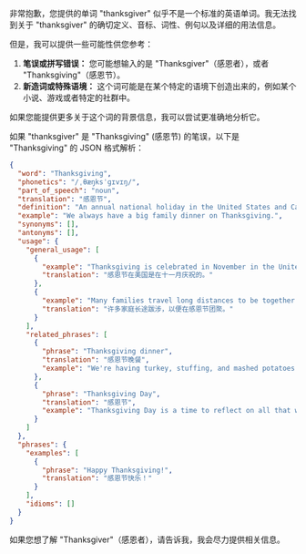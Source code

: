 非常抱歉，您提供的单词 "thanksgiver" 似乎不是一个标准的英语单词。我无法找到关于 "thanksgiver" 的确切定义、音标、词性、例句以及详细的用法信息。

但是，我可以提供一些可能性供您参考：

1. **笔误或拼写错误：** 您可能想输入的是 "Thanksgiver"（感恩者），或者 "Thanksgiving"（感恩节）。
2. **新造词或特殊语境：** 这个词可能是在某个特定的语境下创造出来的，例如某个小说、游戏或者特定的社群中。

如果您能提供更多关于这个词的背景信息，我可以尝试更准确地分析它。

如果 "thanksgiver" 是 "Thanksgiving" (感恩节) 的笔误，以下是 "Thanksgiving" 的 JSON 格式解析：

```json
{
  "word": "Thanksgiving",
  "phonetics": "/ˌθæŋksˈɡɪvɪŋ/",
  "part_of_speech": "noun",
  "translation": "感恩节",
  "definition": "An annual national holiday in the United States and Canada celebrating the harvest and other blessings of the past year.",
  "example": "We always have a big family dinner on Thanksgiving.",
  "synonyms": [],
  "antonyms": [],
  "usage": {
    "general_usage": [
      {
        "example": "Thanksgiving is celebrated in November in the United States.",
        "translation": "感恩节在美国是在十一月庆祝的。"
      },
      {
        "example": "Many families travel long distances to be together for Thanksgiving.",
        "translation": "许多家庭长途跋涉，以便在感恩节团聚。"
      }
    ],
    "related_phrases": [
      {
        "phrase": "Thanksgiving dinner",
        "translation": "感恩节晚餐",
        "example": "We're having turkey, stuffing, and mashed potatoes for Thanksgiving dinner."
      },
      {
        "phrase": "Thanksgiving Day",
        "translation": "感恩节",
        "example": "Thanksgiving Day is a time to reflect on all that we are grateful for."
      }
    ]
  },
  "phrases": {
    "examples": [
      {
        "phrase": "Happy Thanksgiving!",
        "translation": "感恩节快乐！"
      }
    ],
    "idioms": []
  }
}
```

如果您想了解 "Thanksgiver"（感恩者），请告诉我，我会尽力提供相关信息。
 